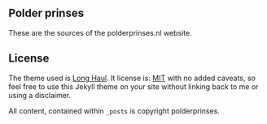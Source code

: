 
## Polder prinses
These are the sources of the polderprinses.nl website.

## License

The theme used is [Long Haul](http://brianmaierjr.com/long-haul). It license is: [MIT](LICENSE) with no added caveats, so feel free to use this Jekyll theme on your site without linking back to me or using a disclaimer.

All content, contained within `_posts` is copyright polderprinses.